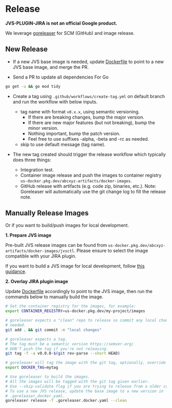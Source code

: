 # Release

**JVS-PLUGIN-JIRA is not an official Google product.**

We leverage [goreleaser](https://goreleaser.com/) for SCM (GitHub) and image
release.


## New Release

-   If a new JVS base image is needed, update [Dockerfile](https://github.com/abcxyz/jvs-plugin-jira/blob/main/Dockerfile)
to point to a new JVS base image, and merge the PR.

-   Send a PR to update all dependencies For Go
```sh
go get -u && go mod tidy
```

-   Create a tag using `.github/workflows/create-tag.yml` on default branch and
     run the workflow with below inputs.

    -   tag name with format `v0.x.x`, using semantic versioning.
        -   If there are breaking changes, bump the major version.
        -   If there are new major features (but not breaking), bump the minor
            version.
        -   Nothing important, bump the patch version.
        -   Feel free to use suffixes -alpha, -beta and -rc as needed.
    -   skip to use default message (tag name).

-   The new tag created should trigger the release workflow which typically does
    three things:

    -   Integration test.
    -   Container image release and push the images to container registry
        `us-docker.pkg.dev/abcxyz-artifacts/docker-images`.
    -   GitHub release with artifacts (e.g. code zip, binaries, etc.).
        Note: Goreleaser will automatically use the git change log to fill the
        release note.

## Manually Release Images

Or if you want to build/push images for local development.

**1.  Prepare JVS image**

Pre-built JVS release images can be found from `us-docker.pkg.dev/abcxyz-artifacts/docker-images/jvsctl`. Please ensure to select the
image compatible with your JIRA plugin.

If you want to build a JVS image for local development, follow [this guidance](https://github.com/abcxyz/jvs/blob/main/docs/release.md#manually-release-images).

**2.  Overlay JIRA plugin image**

Update [Dockerfile](https://github.com/abcxyz/jvs-plugin-jira/blob/main/Dockerfile)
accordingly to point to the JVS image, then run the commands below to manually
build the image.

```sh
# Set the container registry for the images, for example:
export CONTAINER_REGISTRY=us-docker.pkg.dev/my-project/images

# goreleaser expects a "clean" repo to release so commit any local changes if
# needed.
git add . && git commit -m "local changes"

# goreleaser expects a tag.
# The tag must be a semantic version https://semver.org/
# DON'T push the tag if you're not releasing.
git tag -f -a v0.0.0-$(git rev-parse --short HEAD)

# goreleaser will tag the image with the git tag, optionally, override it by:
export DOCKER_TAG=mytag

# Use goreleaser to build the images.
# All the images will be tagged with the git tag given earlier.
# Use --skip-validate flag if you are trying to release from a older commit.
# To use a new JVS release, update the base image to a new version in
# .goreleaser.docker.yaml.
goreleaser release -f .goreleaser.docker.yaml --clean
```
